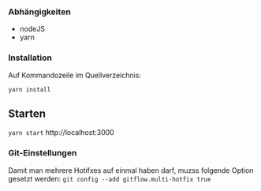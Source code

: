### Abhängigkeiten 
* nodeJS
* yarn

### Installation 
Auf Kommandozeile im Quellverzeichnis:

`yarn install`


## Starten 

`yarn start`
http://localhost:3000


### Git-Einstellungen 
Damit man mehrere Hotifxes auf einmal haben darf, muzss folgende Option gesetzt werden:
`git config --add gitflow.multi-hotfix true`
